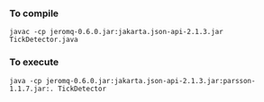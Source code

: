 ### To compile
```
javac -cp jeromq-0.6.0.jar:jakarta.json-api-2.1.3.jar TickDetector.java     
```
 ### To execute
```
java -cp jeromq-0.6.0.jar:jakarta.json-api-2.1.3.jar:parsson-1.1.7.jar:. TickDetector 
```
